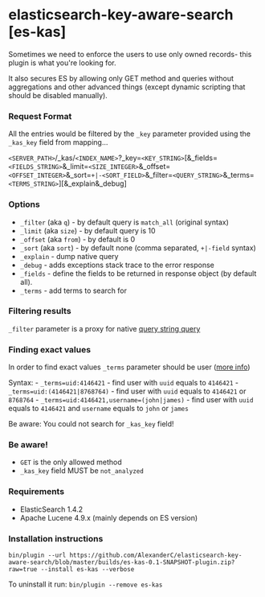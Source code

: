 elasticsearch-key-aware-search [es-kas]
=======================================

Sometimes we need to enforce the users to use only owned records- this plugin is what you're looking for.

It also secures ES by allowing only GET method and queries without aggregations and other advanced things (except dynamic scripting that should be disabled manually).

### Request Format

All the entries would be filtered by the `_key` parameter provided using the `_kas_key` field from mapping...

`<SERVER_PATH>`/_kas/`<INDEX_NAME>`?_key=`<KEY_STRING>`[&_fields=`<FIELDS_STRING>`&_limit=`<SIZE_INTEGER>`&_offset=`<OFFSET_INTEGER>`&_sort=`+|-<SORT_FIELD>`&_filter=`<QUERY_STRING>`&_terms=`<TERMS_STRING>`][&_explain&_debug]

### Options

- `_filter` (aka `q`) - by default query is `match_all` (original syntax)
- `_limit` (aka `size`) - by default query is 10
- `_offset` (aka `from`) - by default is 0
- `_sort` (aka `sort`) - by default none (comma separated, `+|-field` syntax)
- `_explain` - dump native query
- `_debug` - adds exceptions stack trace to the error response
- `_fields` - define the fields to be returned in response object (by default all).
- `_terms` - add terms to search for

### Filtering results

`_filter` parameter is a proxy for native [query string query](http://www.elastic.co/guide/en/elasticsearch/reference/1.x/query-dsl-query-string-query.html)

### Finding exact values

In order to find exact values `_terms` parameter should be user ([more info](http://www.elastic.co/guide/en/elasticsearch/guide/current/_finding_exact_values.html))

Syntax:
    - `_terms=uid:4146421` - find user with `uuid` equals to `4146421`
    - `_terms=uid:(4146421|8768764)` - find user with `uuid` equals to `4146421` or `8768764`
    - `_terms=uid:4146421,username=(john|james)` - find user with `uuid` equals to `4146421` and `username` equals to `john` or `james`

Be aware: You could not search for `_kas_key` field!

### Be aware!
    
- `GET` is the only allowed method
- `_kas_key` field MUST be `not_analyzed`

### Requirements

- ElasticSearch 1.4.2
- Apache Lucene 4.9.x (mainly depends on ES version)

### Installation instructions

`bin/plugin --url https://github.com/AlexanderC/elasticsearch-key-aware-search/blob/master/builds/es-kas-0.1-SNAPSHOT-plugin.zip?raw=true --install es-kas --verbose`

To uninstall it run: `bin/plugin --remove es-kas`
